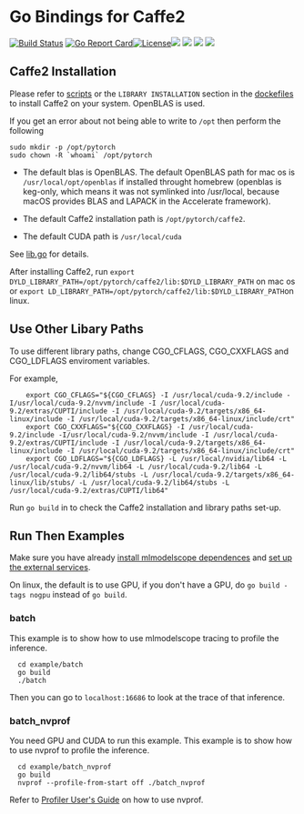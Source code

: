 # Go Bindings for Caffe2 
[![Build Status](https://travis-ci.org/rai-project/go-caffe2.svg?branch=master)](https://travis-ci.org/rai-project/go-caffe2) [![Go Report Card](https://goreportcard.com/badge/github.com/rai-project/go-caffe2)](https://goreportcard.com/report/github.com/rai-project/go-caffe2)[![License](https://img.shields.io/badge/License-Apache%202.0-blue.svg)](https://opensource.org/licenses/Apache-2.0)[![](https://images.microbadger.com/badges/version/carml/go-caffe2:ppc64le-gpu-latest.svg)](https://microbadger.com/images/carml/go-caffe2:ppc64le-gpu-latest 'Get your own version badge on microbadger.com') [![](https://images.microbadger.com/badges/version/carml/go-caffe2:ppc64le-cpu-latest.svg)](https://microbadger.com/images/carml/go-caffe2:ppc64le-cpu-latest 'Get your own version badge on microbadger.com') [![](https://images.microbadger.com/badges/version/carml/go-caffe2:amd64-cpu-latest.svg)](https://microbadger.com/images/carml/go-caffe2:amd64-cpu-latest 'Get your own version badge on microbadger.com') [![](https://images.microbadger.com/badges/version/carml/go-caffe2:amd64-gpu-latest.svg)](https://microbadger.com/images/carml/go-caffe2:amd64-gpu-latest 'Get your own version badge on microbadger.com')

## Caffe2 Installation

Please refer to [scripts](scripts) or the `LIBRARY INSTALLATION` section in the [dockefiles](dockerfiles) to install Caffe2 on your system. OpenBLAS is used.

If you get an error about not being able to write to `/opt` then perform the following

```
sudo mkdir -p /opt/pytorch
sudo chown -R `whoami` /opt/pytorch
```

- The default blas is OpenBLAS.
  The default OpenBLAS path for mac os is `/usr/local/opt/openblas` if installed throught homebrew (openblas is keg-only, which means it was not symlinked into /usr/local, because macOS provides BLAS and LAPACK in the Accelerate framework).

- The default Caffe2 installation path is `/opt/pytorch/caffe2`.

- The default CUDA path is `/usr/local/cuda`

See [lib.go](lib.go) for details.

After installing Caffe2, run `export DYLD_LIBRARY_PATH=/opt/pytorch/caffe2/lib:$DYLD_LIBRARY_PATH` on mac os or `export LD_LIBRARY_PATH=/opt/pytorch/caffe2/lib:$DYLD_LIBRARY_PATH`on linux.

## Use Other Libary Paths

To use different library paths, change CGO_CFLAGS, CGO_CXXFLAGS and CGO_LDFLAGS enviroment variables.

For example,

```
    export CGO_CFLAGS="${CGO_CFLAGS} -I /usr/local/cuda-9.2/include -I/usr/local/cuda-9.2/nvvm/include -I /usr/local/cuda-9.2/extras/CUPTI/include -I /usr/local/cuda-9.2/targets/x86_64-linux/include -I /usr/local/cuda-9.2/targets/x86_64-linux/include/crt"
    export CGO_CXXFLAGS="${CGO_CXXFLAGS} -I /usr/local/cuda-9.2/include -I/usr/local/cuda-9.2/nvvm/include -I /usr/local/cuda-9.2/extras/CUPTI/include -I /usr/local/cuda-9.2/targets/x86_64-linux/include -I /usr/local/cuda-9.2/targets/x86_64-linux/include/crt"
    export CGO_LDFLAGS="${CGO_LDFLAGS} -L /usr/local/nvidia/lib64 -L /usr/local/cuda-9.2/nvvm/lib64 -L /usr/local/cuda-9.2/lib64 -L /usr/local/cuda-9.2/lib64/stubs -L /usr/local/cuda-9.2/targets/x86_64-linux/lib/stubs/ -L /usr/local/cuda-9.2/lib64/stubs -L /usr/local/cuda-9.2/extras/CUPTI/lib64"
```

Run `go build` in to check the Caffe2 installation and library paths set-up.

## Run Then Examples

Make sure you have already [install mlmodelscope dependences](https://docs.mlmodelscope.org/installation/source/dependencies/) and [set up the external services](https://docs.mlmodelscope.org/installation/source/external_services/).

On linux, the default is to use GPU, if you don't have a GPU, do `go build -tags nogpu` instead of `go build`.

### batch

This example is to show how to use mlmodelscope tracing to profile the inference.

```
  cd example/batch
  go build
  ./batch
```

Then you can go to `localhost:16686` to look at the trace of that inference.

### batch_nvprof

You need GPU and CUDA to run this example. This example is to show how to use nvprof to profile the inference.

```
  cd example/batch_nvprof
  go build
  nvprof --profile-from-start off ./batch_nvprof
```

Refer to [Profiler User's Guide](https://docs.nvidia.com/cuda/profiler-users-guide/index.html) on how to use nvprof.
